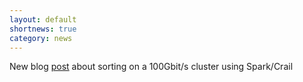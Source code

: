 ```yaml
---
layout: default
shortnews: true
category: news
---
```

New blog [post](http://www.crail.io/blog/2017/01/sorting.html) about sorting on a 100Gbit/s cluster using Spark/Crail
